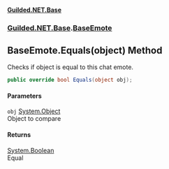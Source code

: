#### [Guilded.NET.Base](Guilded_NET_Base.md 'Guilded.NET.Base')
### [Guilded.NET.Base](Guilded_NET_Base.md#Guilded_NET_Base 'Guilded.NET.Base').[BaseEmote](BaseEmote.md 'Guilded.NET.Base.BaseEmote')
## BaseEmote.Equals(object) Method
Checks if object is equal to this chat emote.  
```csharp
public override bool Equals(object obj);
```
#### Parameters
<a name='Guilded_NET_Base_BaseEmote_Equals(object)_obj'></a>
`obj` [System.Object](https://docs.microsoft.com/en-us/dotnet/api/System.Object 'System.Object')  
Object to compare
  
#### Returns
[System.Boolean](https://docs.microsoft.com/en-us/dotnet/api/System.Boolean 'System.Boolean')  
Equal
